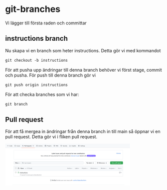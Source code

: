 # git-branches

Vi lägger till första raden och committar

## instructions branch

Nu skapa vi en branch som heter instructions. Detta gör vi med kommandot

```md
git checkout -b instructions
```

För att pusha upp ändringar till denna branch behöver vi först stage, commit och pusha. För push till denna
branch gör vi 

```md
git push origin instructions
```

För att checka branches som vi har:

```md
git branch
```

## Pull request

För att få mergea in ändringar från denna branch in till main så öppnar vi en pull request.
Detta gör vi i fliken pull request.

<img src="assets/pull_requests.png" width = 400>


